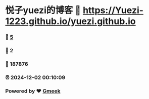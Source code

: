 # 悦子yuezi的博客 :link: https://Yuezi-1223.github.io/yuezi.github.io 
### :page_facing_up: [5](https://Yuezi-1223.github.io/yuezi.github.io/tag.html) 
### :speech_balloon: 2 
### :hibiscus: 187876 
### :alarm_clock: 2024-12-02 00:10:09 
### Powered by :heart: [Gmeek](https://github.com/Meekdai/Gmeek)
